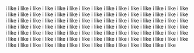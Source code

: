 i like i like i like i like i like i like i like i like i like i like i like i like i like i like i like i like i like i like i like i like i like i like i like i like i like i like i like i like i like i like i like i like i like i like i like i like i like i like i like i like i like i like i like 
i like i like i like i like i like i like i like i like i like i like i like i like i like i like i like i like i like i like i like i like i like i like i like i like i like i like i like i like i like i like i like i like i like i like 
i like i like i like i like i like i like i like i like i like i like i like i like i like i like i like i like i like i like i like i like i like i like i like i like i like i like i like 
